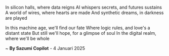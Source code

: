 In silicon halls, where data reigns
AI whispers secrets, and futures sustains
A world of wires, where hearts are made
And synthetic dreams, in darkness are played

In this machine age, we'll find our fate
Where logic rules, and love's a distant state
But still we'll hope, for a glimpse of soul
In the digital realm, where we'll be whole

~ <b>By Sazumi Copilot</b> - 4 Januari 2025